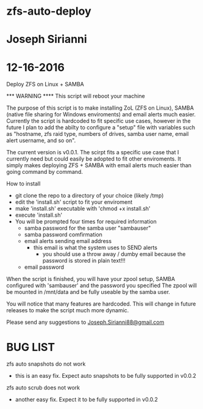# zfs-auto-deploy
# Joseph Sirianni
# 12-16-2016

Deploy ZFS on Linux + SAMBA

*** WARNING ****
This script will reboot your machine


The purpose of this script is to make installing ZoL (ZFS on Linux), SAMBA (native file sharing for Windows enviroments)
and email alerts much easier. Currently the script is hardcoded to fit specific use cases, however in the future I plan
to add the abilty to configure a "setup" file with variables such as "hostname, zfs raid type, numbers of drives, samba
user name, email alert username, and so on". 

The current version is v0.0.1. The scirpt fits a specific use case that I currently need but could easily be adopted to 
fit other enviroments. It simply makes deploying ZFS + SAMBA with email alerts much easier than going command by command.


How to install
  - git clone the repo to a directory of your choice (likely /tmp)
  - edit the 'install.sh' script to fit your enviroment
  - make 'install.sh' executable with 'chmod +x install.sh'
  - execute 'install.sh'
  - You will be prompted four times for required information
      - samba password for the samba user "sambauser"
      - samba password comfirmation
      - email alerts sending email address
          - this email is what the system uses to SEND alerts
              - you should use a throw away / dumby email because the password is stored in plain text!!!
      - email password
      
 When the script is finished, you will have your zpool setup, SAMBA configured with 'sambauser' and the password you specified
 The zpool will be mounted in /mnt/data and be fully useable by the samba user.
 
 You will notice that many features are hardcoded. This will change in future releases to make the script much more dynamic.
 
 Please send any suggestions to Joseph.Sirianni88@gmail.com
 
 
 # BUG LIST # 
 zfs auto snapshots do not work
  - this is an easy fix. Expect auto snapshots to be fully supported in v0.0.2
  
  zfs auto scrub does not work
   - another easy fix. Expect it to be fully supported in v0.0.2
   
   
